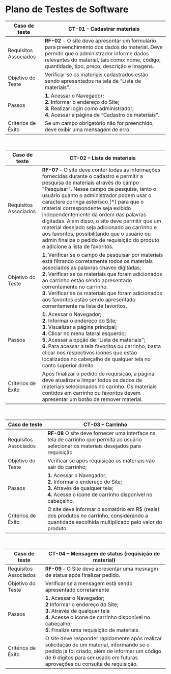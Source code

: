 # Plano de Testes de Software

<!--<span style="color:red">Pré-requisitos: <a href="2-Especificação do Projeto.md"> Especificação do Projeto</a></span>, <a href="3-Projeto de Interface.md"> Projeto de Interface</a>-->

<!-- Apresente os cenários de testes utilizados na realização dos testes da sua aplicação. Escolha cenários de testes que demonstrem os requisitos sendo satisfeitos.

Enumere quais cenários de testes foram selecionados para teste. Neste tópico o grupo deve detalhar quais funcionalidades avaliadas, o grupo de usuários que foi escolhido para participar do teste e as ferramentas utilizadas. -->


|Caso de teste  | CT-01 – Cadastrar materiais  |
|-------|-------------------------|
|Requisitos Associados| **RF-02** - O site deve apresentar um formulário para preenchimento dos dados do material. Deve permitir que o administrador informe dados relevantes do material, tais como: nome, código, quantidade, tipo, preço, descrição e imagens. | 
|Objetivo do Teste| Verificar se os materiais cadastrados estão sendo apresentados na tela de “Lista de materiais”. | 
|Passos|**1.** Acessar o Navegador; <br> **2.** Informar o endereço do Site; <br> **3.** Realizar login como administrador;<br> **4.** Acessar a página de “Cadastro de materiais”.|
|Critérios de Êxito|Se um campo obrigatório não for preenchido, deve exibir uma mensagem de erro. |

<br>

 |Caso de teste  | CT-02 – Lista de materiais |
|-------|-------------------------|
|Requisitos Associados| **RF-07** – O site deve conter todas as informações fornecidas durante o cadastro e permitir a pesquisa de materiais através do campo "Pesquisar". Nesse campo de pesquisa, tanto o usuário quanto o administrador podem usar o caractere coringa asterisco (*) para que o material correspondente seja exibido independentemente da ordem das palavras digitadas. Além disso, o site deve permitir que um material desejado seja adicionado ao carrinho e aos favoritos, possibilitando que o usuário ou admin finalize o pedido de requisição do produto e adicione a lista de favoritos. | 
|Objetivo do Teste| **1.** Verificar se o campo de pesquisar por materiais está filtrando corretamente todos os materiais associados as palavras chaves digitadas;<br> **2.** Verificar se os materiais que foram adicionados ao carrinho estão sendo apresentado correntemente no carrinho.<br> **3.** Verificar se os materiais que foram adicionados aos favoritos estão sendo apresentado correntemente na lista de favoritos.| 
|Passos|**1.** Acessar o Navegador;<br> **2.** Informar o endereço do Site;<br> **3.** Visualizar a página principal;<br> **4.** Clicar no menu lateral esquerdo;<br> **5.** Acessar a opção de “Lista de materiais”; <br> **6.** Para acessar a tela favoritos ou carrinho, basta clicar nos respectivos ícones que estão localizados no cabeçalho de qualquer tela no canto superior direito.|
|Critérios de Êxito| Após finalizar o pedido de requisição, a página deve atualizar e limpar todos os dados de materiais selecionados no carinho. Os materiais contidos em carrinho ou favoritos devem apresentar um botão de remover material.|

<br>

|Caso de teste  | CT-03 – Carrinho  |
|-------|-------------------------|
|Requisitos Associados| **RF-08** O site deve fornecer uma interface na tela de carrinho que permita ao usuário selecionar os materiais desejados para requisição | 
|Objetivo do Teste|Verificar se após requisição os materiais vão sair do carrinho;| 
|Passos|**1.** Acessar o Navegador;<br> **2.** Informar o endereço do Site;<br> **3.** Através de qualquer tela;<br> **4.** Acesse o ícone de carrinho disponível no cabeçalho.|
|Critérios de Êxito| O site deve informar o somatório em R$ (reais) dos produtos no carrinho, considerando a quantidade escolhida multiplicado pelo valor do produto. |

<br>

|Caso de teste  | CT-04 – Mensagem de status (requisição de material) |
|-------|-------------------------|
|Requisitos Associados| **RF-09** – O Site deve apresentar uma mesnagm de status após finalizar pedido. | 
|Objetivo do Teste|Verificar se a mensagem está sendo apresentado corretamente| 
|Passos|**1.** Acessar o Navegador; <br> **2** Informar o endereço do Site; <br> **3.** Através de qualquer tela <br> **4.** Acesse o ícone de carrinho disponível no cabeçalho; <br> **5.** Finalize uma requisição de materiais.|
|Critérios de Êxito|O site deve responder rapidamente após realizar solicitação de um material, informando se o pedido ja foi criado, além de informar um código de 6 dígitos para ser usado em futuras aprovações ou consulta de requisição.|



